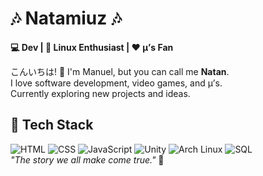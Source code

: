# 🎶 Natamiuz 🎶  
**💻 Dev | 🐧 Linux Enthusiast | ❤️ μ’s Fan**  

こんいちは! 👋 I'm Manuel, but you can call me **Natan**.  
I love software development, video games, and μ’s.  
Currently exploring new projects and ideas.  

## 🚀 Tech Stack  
![HTML](https://img.shields.io/badge/-HTML5-E34F26?style=flat&logo=html5&logoColor=white)
![CSS](https://img.shields.io/badge/-CSS3-1572B6?style=flat&logo=css3&logoColor=white)
![JavaScript](https://img.shields.io/badge/-JavaScript-F7DF1E?style=flat&logo=javascript&logoColor=black)
![Unity](https://img.shields.io/badge/-Unity-000000?style=flat&logo=unity&logoColor=white)
![Arch Linux](https://img.shields.io/badge/-Arch%20Linux-1793D1?style=flat&logo=arch-linux&logoColor=white)
![SQL](https://img.shields.io/badge/-SQL-003B57?style=flat&logo=sql&logoColor=white)  
*"The story we all make come true."* 🌟  
